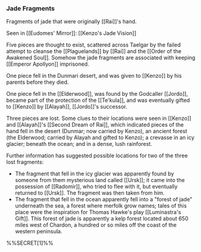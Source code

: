 ### Jade Fragments

Fragments of jade that were originally [[Rai]]'s hand. 

Seen in [[Eudomes' Mirror]]: [[Kenzo's Jade Vision]]

Five pieces are thought to exist, scattered across Taelgar by the failed attempt to cleanse the [[Plaguelands]] by [[Rai]] and the [[Order of the Awakened Soul]]. Somehow the jade fragments are associated with keeping [[Emperor Apollyon]] imprisoned. 

One piece fell in the Dunmari desert, and was given to [[Kenzo]] by his parents before they died. 

One piece fell in the [[Elderwood]], was found by the Godcaller [[Jordo]], became part of the protection of the [[Te'kula]], and was eventually gifted to [[Kenzo]] by [[Alayah]], [[Jordo]]'s successor. 

Three pieces are lost. Some clues to their locations were seen in [[Kenzo]] and [[Alayah]]'s [[Second Dream of Rai]], which indicated pieces of the hand fell in the desert (Dunmar; now carried by Kenzo), an ancient forest (the Elderwood; carried by Alayah and gifted to Kenzo); a crevasse in an icy glacier; beneath the ocean; and in a dense, lush rainforest.

Further information has suggested possible locations for two of the three lost fragments:

- The fragment that fell in the icy glacier was apparently found by someone from them mysterious land called [[Ursk]]; it came into the possession of [[Radomir]], who tried to flee with it, but eventually returned to [[Ursk]]. The fragment was then taken from him. 
- The fragment that fell in the ocean apparently fell into a "forest of jade" underneath the sea, a forest where merfolk grow names; tales of this place were the inspiration for Thomas Hawke's play [[Luminastra's Gift]]. This forest of jade is apparently a kelp forest located about 650 miles west of Chardon, a hundred or so miles off the coast of the western peninsula. 

%%SECRET[1]%%